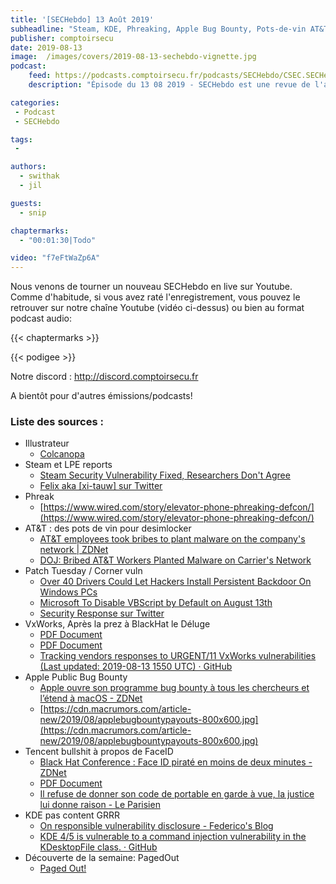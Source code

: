 ```yaml
---
title: '[SECHebdo] 13 Août 2019'
subheadline: "Steam, KDE, Phreaking, Apple Bug Bounty, Pots-de-vin AT&T, Corner Vuln, VwWorks, FaceID, etc."
publisher: comptoirsecu
date: 2019-08-13
image:  /images/covers/2019-08-13-sechebdo-vignette.jpg
podcast:
    feed: https://podcasts.comptoirsecu.fr/podcasts/SECHebdo/CSEC.SECHebdo.2019-08-13.m4a
    description: "Épisode du 13 08 2019 - SECHebdo est une revue de l'actualité cybersécurité réalisée en live sur Youtube, généralement le mardi soir."

categories:
 - Podcast
 - SECHebdo

tags:
 - 

authors:
  - swithak
  - jil

guests:
  - snip

chaptermarks:
  - "00:01:30|Todo"

video: "f7eFtWaZp6A"
---
```


Nous venons de tourner un nouveau SECHebdo en live sur Youtube. Comme d'habitude, si vous avez raté l'enregistrement, vous pouvez le retrouver sur notre chaîne Youtube (vidéo ci-dessus) ou bien au format podcast audio:

{{< chaptermarks >}}

{{< podigee >}}

Notre discord : <http://discord.comptoirsecu.fr>

A bientôt pour d'autres émissions/podcasts!

### Liste des sources :

*  Illustrateur
	* [Colcanopa](https://twitter.com/colcanopa)
*  Steam et LPE reports
	* [Steam Security Vulnerability Fixed, Researchers Don't Agree](https://www.bleepingcomputer.com/news/security/steam-security-vulnerability-fixed-researchers-dont-agree/)
	* [Felix aka [xi-tauw] sur Twitter](https://twitter.com/PsiDragon/status/1159001957794766849)
*  Phreak
	* [https://www.wired.com/story/elevator-phone-phreaking-defcon/](https://www.wired.com/story/elevator-phone-phreaking-defcon/)
*  AT&T : des pots de vin pour desimlocker
	* [AT&T employees took bribes to plant malware on the company's network | ZDNet](https://www.zdnet.com/article/at-t-employees-took-bribes-to-plant-malware-on-the-companys-network/)
	* [DOJ: Bribed AT&T Workers Planted Malware on Carrier's Network](https://www.bankinfosecurity.com/doj-bribed-att-workers-planted-malware-on-carriers-network-a-12885)
* Patch Tuesday / Corner vuln
	* [Over 40 Drivers Could Let Hackers Install Persistent Backdoor On Windows PCs](https://thehackernews.com/2019/08/windows-driver-vulnerability.html)
	* [Microsoft To Disable VBScript by Default on August 13th](https://www.bleepingcomputer.com/news/security/microsoft-to-disable-vbscript-by-default-on-august-13th/)
	* [Security Response sur Twitter](https://twitter.com/msftsecresponse/status/1161331421895512064)
*  VxWorks, Après la prez à BlackHat le Déluge
	* [PDF Document](http://i.blackhat.com/USA-19/Thursday/us-19-Seri-Critical-Zero-Days-Remotely-Compromise-The-Most-Popular-Real-Time-OS.pdf)
	* [PDF Document](http://i.blackhat.com/USA-19/Thursday/us-19-Seri-Critical-Zero-Days-Remotely-Compromise-The-Most-Popular-Real-Time-OS-wp.pdf)
	* [Tracking vendors responses to URGENT/11 VxWorks vulnerabilities (Last updated: 2019-08-13 1550 UTC) · GitHub](https://gist.github.com/SwitHak/7e1bfa1e36a5f1f02d900062d188a8a4)
*  Apple Public Bug Bounty
	* [Apple ouvre son programme bug bounty à tous les chercheurs et l’étend à macOS - ZDNet](https://www.zdnet.fr/actualites/apple-ouvre-son-programme-bug-bounty-a-tous-les-chercheurs-et-l-etend-a-macos-39888985.htm)
	* [https://cdn.macrumors.com/article-new/2019/08/applebugbountypayouts-800x600.jpg](https://cdn.macrumors.com/article-new/2019/08/applebugbountypayouts-800x600.jpg)
*  Tencent bullshit à propos de FaceID
	* [Black Hat Conference : Face ID piraté en moins de deux minutes - ZDNet](https://www.zdnet.fr/actualites/black-hat-conference-face-id-pirate-en-moins-de-deux-minutes-39889023.htm)
	* [PDF Document](https://i.blackhat.com/USA-19/Wednesday/us-19-Chen-Biometric-Authentication-Under-Threat-Liveness-Detection-Hacking.pdf)
	* [Il refuse de donner son code de portable en garde à vue, la justice lui donne raison - Le Parisien](http://www.leparisien.fr/faits-divers/garde-a-vue-et-deverrouillage-des-telephones-portables-une-jurisprudence-qui-fera-date-11-06-2019-8090817.php)
*  KDE pas content GRRR
	* [On responsible vulnerability disclosure - Federico's Blog](https://people.gnome.org/~federico/blog/on-responsible-vulnerability-disclosure.html)
	* [KDE 4/5 is vulnerable to a command injection vulnerability in the KDesktopFile class. · GitHub](https://gist.github.com/zeropwn/630832df151029cb8f22d5b6b9efaefb)
*  Découverte de la semaine: PagedOut
	* [Paged Out!](https://pagedout.institute/)

